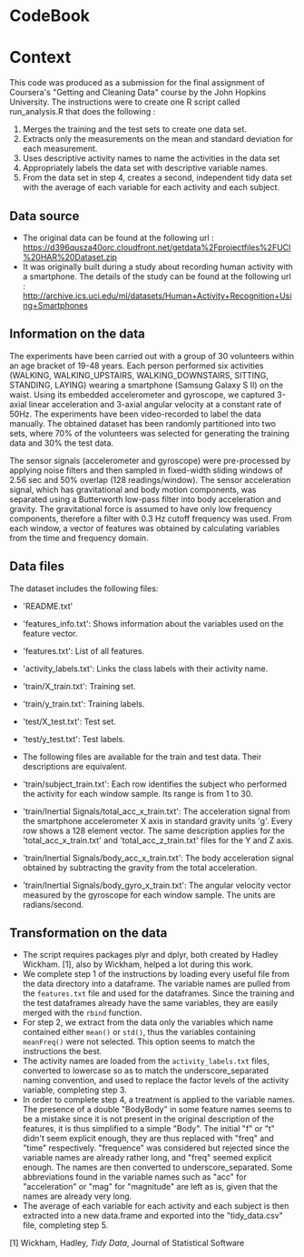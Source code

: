 # CodeBook

# Context
This code was produced as a submission for the final assignment of Coursera's "Getting and Cleaning Data" course by the John Hopkins University. 
The instructions were to create one R script called run_analysis.R that does the following : 
1. Merges the training and the test sets to create one data set.
2. Extracts only the measurements on the mean and standard deviation for each measurement.
3. Uses descriptive activity names to name the activities in the data set
4. Appropriately labels the data set with descriptive variable names.
5. From the data set in step 4, creates a second, independent tidy data set with the average of each variable for each activity and each subject.


## Data source
* The original data can be found at the following url : https://d396qusza40orc.cloudfront.net/getdata%2Fprojectfiles%2FUCI%20HAR%20Dataset.zip
* It was originally built during a study about recording human activity with a smartphone. The details of the study can be found at the following url : http://archive.ics.uci.edu/ml/datasets/Human+Activity+Recognition+Using+Smartphones

## Information on the data

The experiments have been carried out with a group of 30 volunteers within an age bracket of 19-48 years. Each person performed six activities (WALKING, WALKING_UPSTAIRS, WALKING_DOWNSTAIRS, SITTING, STANDING, LAYING) wearing a smartphone (Samsung Galaxy S II) on the waist. Using its embedded accelerometer and gyroscope, we captured 3-axial linear acceleration and 3-axial angular velocity at a constant rate of 50Hz. The experiments have been video-recorded to label the data manually. The obtained dataset has been randomly partitioned into two sets, where 70% of the volunteers was selected for generating the training data and 30% the test data.

The sensor signals (accelerometer and gyroscope) were pre-processed by applying noise filters and then sampled in fixed-width sliding windows of 2.56 sec and 50% overlap (128 readings/window). The sensor acceleration signal, which has gravitational and body motion components, was separated using a Butterworth low-pass filter into body acceleration and gravity. The gravitational force is assumed to have only low frequency components, therefore a filter with 0.3 Hz cutoff frequency was used. From each window, a vector of features was obtained by calculating variables from the time and frequency domain.

## Data files

The dataset includes the following files:

- 'README.txt'

- 'features_info.txt': Shows information about the variables used on the feature vector.

- 'features.txt': List of all features.

- 'activity_labels.txt': Links the class labels with their activity name.

- 'train/X_train.txt': Training set.

- 'train/y_train.txt': Training labels.

- 'test/X_test.txt': Test set.

- 'test/y_test.txt': Test labels.

- The following files are available for the train and test data. Their descriptions are equivalent.

- 'train/subject_train.txt': Each row identifies the subject who performed the activity for each window sample. Its range is from 1 to 30.

- 'train/Inertial Signals/total_acc_x_train.txt': The acceleration signal from the smartphone accelerometer X axis in standard gravity units 'g'. Every row shows a 128 element vector. The same description applies for the 'total_acc_x_train.txt' and 'total_acc_z_train.txt' files for the Y and Z axis.

- 'train/Inertial Signals/body_acc_x_train.txt': The body acceleration signal obtained by subtracting the gravity from the total acceleration.

- 'train/Inertial Signals/body_gyro_x_train.txt': The angular velocity vector measured by the gyroscope for each window sample. The units are radians/second.

## Transformation on the data

- The script requires packages plyr and dplyr, both created by Hadley Wickham. [1], also by Wickham, helped a lot during this work.
- We complete step 1 of the instructions by loading every useful file from the data directory into a dataframe. The variable names are pulled from the ```features.txt``` file and used for the dataframes.
Since the training and the test dataframes already have the same variables, they are easily merged with the ```rbind``` function.
- For step 2, we extract from the data only the variables which name contained either ```mean()``` or ```std()```, thus the variables containing ```meanFreq()``` were not selected. This option seems to match the instructions the best.
- The activity names are loaded from the ```activity_labels.txt``` files, converted to lowercase so as to match the underscore_separated naming convention, and used to replace the factor levels of the activity variable, completing step 3.
- In order to complete step 4, a treatment is applied to the variable names. The presence of a double "BodyBody" in some feature names seems to be a mistake since it is not present in the original description of the features, it is thus simplified to a simple "Body". The initial "f" or "t" didn't seem explicit enough, they are thus replaced with "freq" and "time" respectively. "frequence" was considered but rejected since the variable names are already rather long, and "freq" seemed explicit enough. The names are then converted to underscore_separated. Some abbreviations found in the variable names such as "acc" for "acceleration" or "mag" for "magnitude" are left as is, given that the names are already very long.
- The average of each variable for each activity and each subject is then extracted into a new data.frame and exported into the "tidy_data.csv" file, completing step 5.


[1] Wickham, Hadley, *Tidy Data*, Journal of Statistical Software